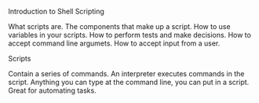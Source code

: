 Introduction to Shell Scripting

What scripts are.
The components that make up a script.
How to use variables in your scripts.
How to perform tests and make decisions.
How to accept command line argumets.
How to accept input from a user.

Scripts

Contain a series of commands.
An interpreter executes commands in the script.
Anything you can type at the command line, you can put in a script.
Great for automating tasks.
